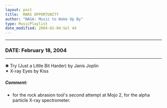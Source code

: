 ```yaml
---
layout: post
title:  MARS OPPORTUNITY
author: "NASA: Music to Wake Up By"
type: MusicPlaylist
date_modified: 2004-01-04:Sol 44
---
```


----
### DATE: February 18, 2004
----
✺ Try (Just a Little Bit Harder) by Janis Joplin  &nbsp;<br />✦ X-ray Eyes by Kiss

##### Comment:
* for the rock abrasion tool's second attempt at Mojo 2,
for the alpha particle X-ray spectrometer.
